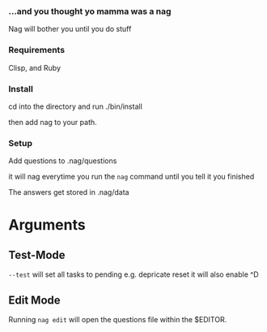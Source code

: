 ### ...and you thought yo mamma was a nag

Nag will bother you until you do stuff

### Requirements

Clisp, and Ruby


### Install

cd into the directory and run ./bin/install

then add nag to your path.

### Setup

Add questions to .nag/questions

it will nag everytime you run the ```nag``` command until you tell it you finished

The answers get stored in .nag/data

# Arguments

## Test-Mode

```--test``` will set all tasks to pending e.g. depricate reset
it will also enable ^D

## Edit Mode

Running ```nag edit``` will open the questions file within the $EDITOR.
